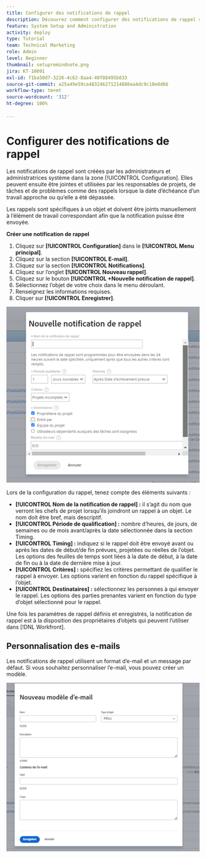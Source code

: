 ```yaml
---
title: Configurer des notifications de rappel
description: Découvrez comment configurer des notifications de rappel spécifiques à un objet pour informer les utilisateurs et les utilisatrices de l’approche ou du dépassement de la date d’échéance d’un travail.
feature: System Setup and Administration
activity: deploy
type: Tutorial
team: Technical Marketing
role: Admin
level: Beginner
thumbnail: setupremindnote.png
jira: KT-10091
exl-id: f1ba58d7-3226-4c62-8aa4-40f88495b833
source-git-commit: a25a49e59ca483246271214886ea4dc9c10e8d66
workflow-type: tm+mt
source-wordcount: '312'
ht-degree: 100%

---
```


<!---
this has the same content as the system administrator notification setup and mangement section of the email and inapp notificiations learning path
--->

# Configurer des notifications de rappel

Les notifications de rappel sont créées par les administrateurs et administratrices système dans la zone [!UICONTROL Configuration]. Elles peuvent ensuite être jointes et utilisées par les responsables de projets, de tâches et de problèmes comme des rappels lorsque la date d’échéance d’un travail approche ou qu’elle a été dépassée.

Les rappels sont spécifiques à un objet et doivent être joints manuellement à l’élément de travail correspondant afin que la notification puisse être envoyée.

**Créer une notification de rappel**

1. Cliquez sur **[!UICONTROL Configuration]** dans le **[!UICONTROL Menu principal]**.
1. Cliquez sur la section **[!UICONTROL E-mail]**.
1. Cliquez sur la section **[!UICONTROL Notifications]**.
1. Cliquez sur l’onglet **[!UICONTROL Nouveau rappel]**.
1. Cliquez sur le bouton **[!UICONTROL +Nouvelle notification de rappel]**.
1. Sélectionnez l’objet de votre choix dans le menu déroulant.
1. Renseignez les informations requises.
1. Cliquer sur **[!UICONTROL Enregistrer]**.

![[!UICONTROL Fenêtre Nouvelle notification de rappel]](assets/admin-fund-reminder-notification-1.png)

Lors de la configuration du rappel, tenez compte des éléments suivants :

* **[!UICONTROL Nom de la notification de rappel] :** il s’agit du nom que verront les chefs de projet lorsqu’ils joindront un rappel à un objet. Le nom doit être bref, mais descriptif.
* **[!UICONTROL Période de qualification] :** nombre d’heures, de jours, de semaines ou de mois avant/après la date sélectionnée dans la section Timing.
* **[!UICONTROL Timing] :** indiquez si le rappel doit être envoyé avant ou après les dates de début/de fin prévues, projetées ou réelles de l’objet. Les options des feuilles de temps sont liées à la date de début, à la date de fin ou à la date de dernière mise à jour.
* **[!UICONTROL Critères] :** spécifiez les critères permettant de qualifier le rappel à envoyer. Les options varient en fonction du rappel spécifique à l’objet.
* **[!UICONTROL Destinataires] :** sélectionnez les personnes à qui envoyer le rappel. Les options des parties prenantes varient en fonction du type d’objet sélectionné pour le rappel.

Une fois les paramètres de rappel définis et enregistrés, la notification de rappel est à la disposition des propriétaires d’objets qui peuvent l’utiliser dans [!DNL Workfront].

## Personnalisation des e-mails

Les notifications de rappel utilisent un format d’e-mail et un message par défaut. Si vous souhaitez personnaliser l’e-mail, vous pouvez créer un modèle.

<!---
paragraph above needs a hyperlink to an article
--->

![Fenêtre Nouveau modèle d’e-mail](assets/admin-fund-email-customization.png)

<!---
learn more URLs
--->
